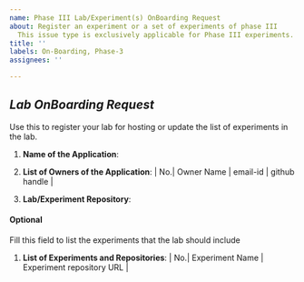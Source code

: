 ```yaml
---
name: Phase III Lab/Experiment(s) OnBoarding Request
about: Register an experiment or a set of experiments of phase III
  This issue type is exclusively applicable for Phase III experiments.
title: ''
labels: On-Boarding, Phase-3
assignees: ''

---
```


## *Lab OnBoarding Request*
Use this to register your lab for hosting or update the list
of experiments in the lab.

1. **Name of the Application**: <!-- Name of the
   application, the experiment or a lab name -->

1. **List of Owners of the Application**: <!-- List the
   owners/gatekeepers of the sources.  -->
| No.| Owner Name | email-id | github handle |

1. **Lab/Experiment Repository**: <!-- url of the
   lab/experiment repository, which must be public -->


#### Optional
Fill this field to list the experiments that the lab should include

1. **List of Experiments and Repositories**: <!-- repositories must be public -->
| No.| Experiment Name | Experiment repository URL |
